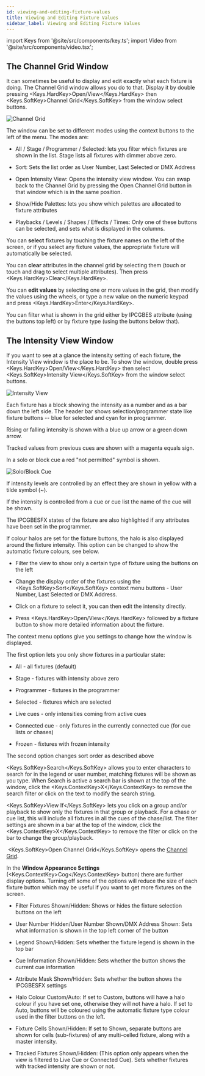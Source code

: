 ```yaml
---
id: viewing-and-editing-fixture-values
title: Viewing and Editing Fixture Values
sidebar_label: Viewing and Editing Fixture Values
---
```


import Keys from '@site/src/components/key.ts';
import Video from '@site/src/components/video.tsx';

The Channel Grid Window
-----------------------

It can sometimes be useful to display and edit exactly what each fixture
is doing. The Channel Grid window allows you do to that. Display it by
double pressing <Keys.HardKey>Open/View</Keys.HardKey> then <Keys.SoftKey>Channel
Grid</Keys.SoftKey> from the window select buttons.

![Channel Grid](/docs/images/Channel-Grid.png)

The window can be set to different modes using the context buttons to
the left of the menu. The modes are:

-   All / Stage / Programmer / Selected: lets you filter which fixtures
    are shown in the list. Stage lists all fixtures with dimmer above
    zero.

-   Sort: Sets the list order as User Number, Last Selected or DMX
    Address

-   Open Intensity View: Opens the intensity view window. You can swap
    back to the Channel Grid by pressing the Open Channel Grid button in
    that window which is in the same position.

-   Show/Hide Palettes: lets you show which palettes are allocated to
    fixture attributes

-   Playbacks / Levels / Shapes / Effects / Times: Only one of these
    buttons can be selected, and sets what is displayed in the columns.

You can <strong>select</strong> fixtures by touching the fixture names on the left of
the screen, or if you select any fixture values, the appropriate fixture
will automatically be selected.

You can <strong>clear</strong> attributes in the channel grid by selecting them
(touch or touch and drag to select multiple attributes). Then press
<Keys.HardKey>Clear</Keys.HardKey>.

You can <strong>edit values</strong> by selecting one or more values in the grid,
then modify the values using the wheels, or type a new value on the
numeric keypad and press <Keys.HardKey>Enter</Keys.HardKey>.

You can filter what is shown in the grid either by IPCGBES attribute
(using the buttons top left) or by fixture type (using the buttons below
that).

The Intensity View Window
-------------------------

If you want to see at a glance the intensity setting of each fixture,
the Intensity View window is the place to be. To show the window, double press
<Keys.HardKey>Open/View</Keys.HardKey> then select <Keys.SoftKey>Intensity View</Keys.SoftKey> from the window select buttons.

![Intensity View](/docs/images/Intensity-View.png)

Each fixture has a block showing the intensity as a number and as a bar
down the left side. The header bar shows selection/programmer state like
fixture buttons -- blue for selected and cyan for in programmer.

Rising or falling intensity is shown with a blue up arrow or a green
down arrow.

Tracked values from previous cues are shown with a magenta equals sign.

In a solo or block cue a red "not permitted" symbol is shown.

![Solo/Block Cue](/docs/images/Solo-Block-Cue.png)

If intensity levels are controlled by an effect they are shown in yellow
with a tilde symbol (\~).

If the intensity is controlled from a cue or cue list the name of the
cue will be shown.

The IPCGBESFX states of the fixture are also highlighted if any
attributes have been set in the programmer.

If colour halos are set for the fixture buttons, the halo is also
displayed around the fixture intensity. This option can be changed to
show the automatic fixture colours, see below.

-   Filter the view to show only a certain type of fixture using the
    buttons on the left

-   Change the display order of the fixtures using the <Keys.SoftKey>Sort</Keys.SoftKey> context
    menu buttons - User Number, Last Selected or DMX Address.

-   Click on a fixture to select it, you can then edit the intensity
    directly.

-   Press <Keys.HardKey>Open/View</Keys.HardKey> followed by a fixture button to show more
    detailed information about the fixture.

The context menu options give you settings to change how the window is
displayed.

The first option lets you only show fixtures in a particular state:

-   All - all fixtures (default)

-   Stage - fixtures with intensity above zero

-   Programmer - fixtures in the programmer

-   Selected - fixtures which are selected

-   Live cues - only intensities coming from active cues

-   Connected cue - only fixtures in the currently connected cue (for cue lists or chases)

-   Frozen - fixtures with frozen intensity

The second option changes sort order as described above

<Keys.SoftKey>Search</Keys.SoftKey> allows you to enter characters to search for in the legend or
user number, matching fixtures will be shown as you type. When Search is
active a search bar is shown at the top of the window, click the <Keys.ContextKey>X</Keys.ContextKey> to
remove the search filter or click on the text to modify the search
string.

<Keys.SoftKey>View If</Keys.SoftKey> lets you click on a group and/or playback to show only the
fixtures in that group or playback. For a chase or cue list, this will
include all fixtures in all the cues of the chase/list. The filter
settings are shown in a bar at the top of the window, click the <Keys.ContextKey>X</Keys.ContextKey> to
remove the filter or click on the bar to change the group/playback.

&nbsp;<Keys.SoftKey>Open Channel Grid</Keys.SoftKey> opens the [Channel Grid](viewing-and-editing-fixture-values.md#the-channel-grid-window).

In the <strong>Window Appearance Settings</strong> (<Keys.ContextKey>Cog</Keys.ContextKey> button) there are further
display options. Turning off some of the options will reduce the size of
each fixture button which may be useful if you want to get more fixtures
on the screen.

-   Filter Fixtures Shown/Hidden: Shows or hides the fixture selection
    buttons on the left

-   User Number Hidden/User Number Shown/DMX Address Shown: Sets what
    information is shown in the top left corner of the button

-   Legend Shown/Hidden: Sets whether the fixture legend is shown in the
    top bar

-   Cue Information Shown/Hidden: Sets whether the button shows the
    current cue information

-   Attribute Mask Shown/Hidden: Sets whether the button shows the
    IPCGBESFX settings

-   Halo Colour Custom/Auto: If set to Custom, buttons will have a halo
    colour if you have set one, otherwise they will not have a halo. If
    set to Auto, buttons will be coloured using the automatic fixture
    type colour used in the filter buttons on the left.

-   Fixture Cells Shown/Hidden: If set to Shown, separate buttons are
    shown for cells (sub-fixtures) of any multi-celled fixture, along
    with a master intensity.

-   Tracked Fixtures Shown/Hidden: (This option only appears when the
    view is filtered to Live Cue or Connected Cue). Sets whether
    fixtures with tracked intensity are shown or not.

